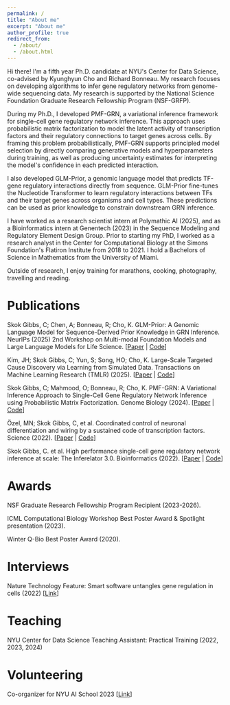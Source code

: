 ```yaml
---
permalink: /
title: "About me"
excerpt: "About me"
author_profile: true
redirect_from: 
  - /about/
  - /about.html
---
```


Hi there! I'm a fifth year Ph.D. candidate at NYU's Center for Data Science, co-advised by Kyunghyun Cho and Richard Bonneau. 
My research focuses on developing algorithms to infer gene regulatory networks from genome-wide sequencing data. 
My research is supported by the National Science Foundation Graduate Research Fellowship Program (NSF-GRFP).

During my Ph.D., I developed PMF-GRN, a variational inference framework for single-cell gene regulatory network inference.
This approach uses probabilistic matrix factorization to model the latent activity of transcription factors and their regulatory connections to target genes across cells.
By framing this problem probabilistically, PMF-GRN supports principled model selection by directly comparing generative models and hyperparameters during training,
as well as producing uncertainty estimates for interpreting the model's confidence in each predicted interaction.

I also developed GLM-Prior, a genomic language model that predicts TF-gene regulatory interactions directly from sequence.
GLM-Prior fine-tunes the Nucleotide Transformer to learn regulatory interactions between TFs and their target genes across organisms and cell types.
These predictions can be used as prior knowledge to constrain downstream GRN inference. 

I have worked as a research scientist intern at Polymathic AI (2025), and as a Bioinformatics intern at Genentech (2023) in the Sequence Modeling and Regulatory Element Design Group. 
Prior to starting my PhD, I worked as a research analyst in the Center for Computational Biology at the Simons Foundation's Flatiron Institute from 2018 to 2021. 
I hold a Bachelors of Science in Mathematics from the University of Miami.

Outside of research, I enjoy training for marathons, cooking, photography, travelling and reading.

# Publications
Skok Gibbs, C; Chen, A; Bonneau, R; Cho, K.
GLM-Prior: A Genomic Language Model for Sequence-Derived Prior Knowledge in GRN Inference.
NeurIPs (2025) 2nd Workshop on Multi-modal Foundation Models and Large Language Models for Life Science.
[[Paper](https://openreview.net/forum?id=TIUUcBIuk6) |
[Code](https://github.com/cskokgibbs/GLM-Prior)]

Kim, JH; Skok Gibbs, C; Yun, S; Song, HO; Cho, K. 
Large-Scale Targeted Cause Discovery via Learning from Simulated Data.
Transactions on Machine Learning Research (TMLR) (2025).
[[Paper](https://openreview.net/forum?id=NVgy29IQw8) |
 [Code](https://github.com/snu-mllab/Targeted-Cause-Discovery)]

Skok Gibbs, C; Mahmood, O; Bonneau, R; Cho, K.
PMF-GRN: A Variational Inference Approach to Single-Cell Gene Regulatory Network Inference using Probabilistic Matrix Factorization.
Genome Biology (2024).
[[Paper](https://doi.org/10.1186/s13059-024-03226-6) | 
[Code](https://github.com/nyu-dl/pmf-grn)]

Özel, MN; Skok Gibbs, C, et al. Coordinated control of neuronal differentiation and wiring by a sustained
code of transcription factors. 
Science (2022).
[[Paper](https://www.science.org/doi/10.1126/science.add1884) | 
[Code](https://github.com/cskokgibbs/DMOLN_NetworkScripts)]

Skok Gibbs, C. et al. High performance single-cell gene regulatory network inference at scale: The Inferelator 3.0. 
Bioinformatics (2022).
[[Paper](https://doi.org/10.1101/2022.09.09.507305) | 
[Code](https://github.com/flatironinstitute/inferelator)]

# Awards
NSF Graduate Research Fellowship Program Recipient (2023-2026).

ICML Computational Biology Workshop Best Poster Award & Spotlight presentation (2023).

Winter Q-Bio Best Poster Award (2020).

# Interviews
Nature Technology Feature: Smart software untangles gene regulation in cells (2022)
[[Link](https://doi.org/10.1038/d41586-022-02826-1)]

# Teaching
NYU Center for Data Science Teaching Assistant: Practical Training (2022, 2023, 2024)

# Volunteering
Co-organizer for NYU AI School 2023 [[Link](https://nyu-mll.github.io/nyu-ai-school-2023/)]